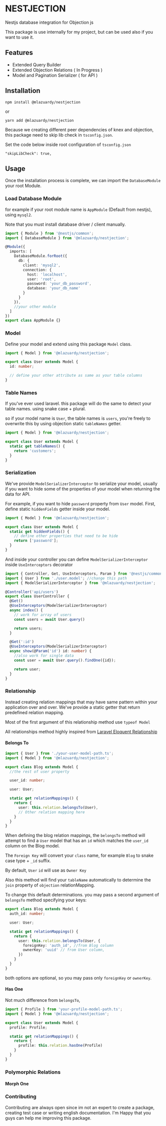 # NESTJECTION

Nestjs database integration for Objection js

This package is use internally for my project, but can be used also if you want to use it.

## Features
- Extended Query Builder
- Extended Objection Relations ( In Progress )
- Model and Pagination Serializer ( for API )

## Installation
```
npm install @mlazuardy/nestjection
```
or
```
yarn add @mlazuardy/nestjection
```

Because we creating different peer dependencies of knex and objection, this package need to skip lib check in `tsconfig.json`.

Set the code below inside root configuration of `tsconfig.json`

```
"skipLibCheck": true,
```

## Usage
Once the installation process is complete, we can import the `DatabaseModule` your root Module.

### Load Database Module

for example if your root module name is `AppModule` (Default from nestjs), using `mysql2`.

Note that you must install database driver / client manually.

```typescript
import { Module } from '@nestjs/common';
import { DatabaseModule } from '@mlazuardy/nestjection';

@Module({
  imports: [
    DatabaseModule.forRoot({
      db: {
        client: 'mysql2',
        connection: {
          host: 'localhost',
          user: 'root',
          password: 'your_db_password',
          database: 'your_db_name'
        }
      }
    }),
    //your other module
  ]
})
export class AppModule {}
```

### Model
Define your model and extend using this package `Model` class.

```typescript
import { Model } from '@mlazuardy/nestjection';

export class User extends Model {
  id: number;

  // define your other attribute as same as your table columns
}
```

### Table Names

If you've ever used laravel. this package will do the same to detect your table names. using snake case + plural.

so if your model name is `User`, the table names is `users`, you're freely to overwrite this by using objection static `tableNames` getter.

```typescript
import { Model } from '@mlazuardy/nestjection';

export class User extends Model {
  static get tableNames() {
    return 'customers';
  }
}
```

### Serialization
We've provide `ModelSerializerInterceptor` to serialize your model, usually if you want to hide some of the properties of your model when returning the data for API.

For example, if you want to hide `password` property from `User` model. First, define static `hiddenFields` getter inside your model.

```typescript
import { Model } from '@mlazuardy/nestjection';

export class User extends Model {
  static get hiddenFields() {
    // define other properties that need to be hide
    return ['password'];
  }
}
```

And inside your controller you can define `ModelSerializerInterceptor` inside  `UseInterceptors` decorator

```typescript
import { Controller, Get, UseInterceptors, Param } from '@nestjs/common';
import { User } from './user.model'; //change this path
import { ModelSerializerInterceptor } from '@mlazuardy/nestjection';

@Controller('api/users')
export class UserController {
  @Get()
  @UseInterceptors(ModelSerializerInterceptor)
  async index() {
    // work for array of users
    const users = await User.query()

    return users;
  }

  @Get(':id')
  @UseInterceptors(ModelSerializerInterceptor)
  async show(@Param('id') id: number) {
    //also work for single data
    const user = await User.query().findOne({id});

    return user;
  }
}
```
### Relationship
Instead creating relation mappings that may have same pattern within your application over and over.
We've provide a static getter that return predefined relation mapping.

Most of the first argument of this relationship method use `typeof Model`

All relationships method highly inspired from [Laravel Eloquent Relationship](https://laravel.com/docs/8.x/eloquent-relationships)

#### Belongs To
```typescript
import { User } from './your-user-model-path.ts';
import { Model } from '@mlazuardy/nestjection';

export class Blog extends Model {
  //the rest of user property

  user_id: number;

  user: User;

  static get relationMappings() {
    return {
      user: this.relation.belongsTo(User),
      // Other relation mapping here
    }
  }
}
```

When defining the blog relation mappings, the `belongsTo` method will attempt to find a `User` model that has an `id` which matches the `user_id` column on the Blog model.

The `Foreign Key` will convert your `class` name, for example `Blog` to snake case type + `_id` suffix.

By default, `User` `id` will use as `Owner Key`

Also this method will find your `tableName` automatically to determine the `join` property of `objection` relationMapping.

To change this default determinations. you may pass a second argument of `belongsTo` method specifying your keys:

```typescript
export class Blog extends Model {
  auth_id: number;

  user: User;

  static get relationMappings() {
    return {
      user: this.relation.belongsTo(User, {
        foreignKey: 'auth_id', //from Blog column
        ownerKey: 'uuid' // from User column,
      })
    }
  }
}
```
both options are optional, so you may pass only `foreignKey` or `ownerKey`.

#### Has One
Not much difference from `belongsTo`,

```typescript
import { Profile } from 'your-profile-model-path.ts';
import { Model } from '@mlazuardy/nestjection';

export class User extends Model {
  profile: Profile;

  static get relationMappings() {
    return {
      profile: this.relation.hasOne(Profile)
    }
  }
}
```

### Polymorphic Relations

#### Morph One


### Contributing
Contributing are always open since im not an expert to create a package, creating test case or writing english documentation. I'm Happy that you guys can help me improving this package.